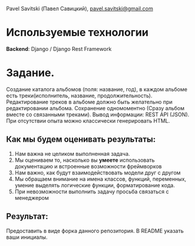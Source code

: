 Pavel Savitski (Павел Савицкий), pavel.savitski@gmail.com

Используемые технологии
=======================
**Backend**: Django / Django Rest Framework

Задание.
========

Создание каталога альбомов (поля: название, год), в каждом альбоме есть треки(исполнитель, название, продолжительность).
Редактирование треков в альбоме должно быть желательно при редактировании альбома.
Сохранение одномоментно (Сразу альбом вместе со связанными треками).
Вывод информации:  REST API (JSON). При отсутствии опыта можно классически генерировать HTML.

Как мы будем оценивать результаты:
----------------------------------

1. Нам важна не целиком выполненная задача. 
2. Мы оцениваем то, насколько вы **умеете** использовать документацию и встроенные возможности фреймворков
3. Нам важно, как будут взаимодействовать модели друг с другом
4. Мы обращаем внимание на имена классов, функций, переменных, умение выделять логические функции, форматирование кода.
5. При невозможности выполнить задачу просьба связаться с менеджером

Результат:
----------
Предоставить в виде форка данного репозитория. В README указать ваши инициалы.
